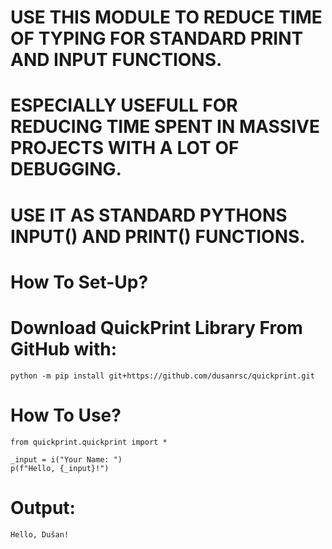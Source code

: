 # USE THIS MODULE TO REDUCE TIME OF TYPING FOR STANDARD PRINT AND INPUT FUNCTIONS.

# ESPECIALLY USEFULL FOR REDUCING TIME SPENT IN MASSIVE PROJECTS WITH A LOT OF DEBUGGING.

# USE IT AS STANDARD PYTHONS INPUT() AND PRINT() FUNCTIONS.

# How To Set-Up?
# Download QuickPrint Library From GitHub with:
    python -m pip install git+https://github.com/dusanrsc/quickprint.git

# How To Use?
    from quickprint.quickprint import *

    _input = i("Your Name: ")
    p(f"Hello, {_input}!")

# Output:
    Hello, Dušan!
